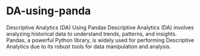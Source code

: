 # DA-using-panda
Descriptive Analytics (DA) Using Pandas Descriptive Analytics (DA) involves analyzing historical data to understand trends, patterns, and insights. Pandas, a powerful Python library, is widely used for performing Descriptive Analytics due to its robust tools for data manipulation and analysis.
